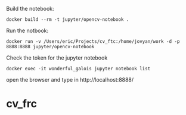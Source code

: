 Build the notebook:
```
docker build --rm -t jupyter/opencv-notebook .
```

Run the notbook:
```
docker run -v /Users/eric/Projects/cv_ftc:/home/jovyan/work -d -p 8888:8888 jupyter/opencv-notebook
```

Check the token for the jupyter notebook
```
docker exec -it wonderful_galois jupyter notebook list
```

open the browser and type in http://localhost:8888/
# cv_frc
